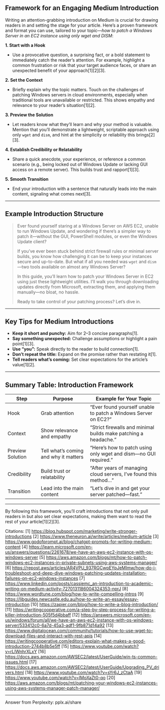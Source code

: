 ## Framework for an Engaging Medium Introduction

Writing an attention-grabbing introduction on Medium is crucial for drawing readers in and setting the stage for your article. Here’s a proven framework and format you can use, tailored to your topic—*how to patch a Windows Server in an EC2 instance using only wget and DISM*:

**1. Start with a Hook**
- Use a provocative question, a surprising fact, or a bold statement to immediately catch the reader’s attention. For example, highlight a common frustration or risk that your target audience faces, or share an unexpected benefit of your approach[1][2][3].

**2. Set the Context**
- Briefly explain why the topic matters. Touch on the challenges of patching Windows servers in cloud environments, especially when traditional tools are unavailable or restricted. This shows empathy and relevance to your reader’s situation[1][2].

**3. Preview the Solution**
- Let readers know what they’ll learn and why your method is valuable. Mention that you’ll demonstrate a lightweight, scriptable approach using only `wget` and `dism`, and hint at the simplicity or reliability this brings[2][3].

**4. Establish Credibility or Relatability**
- Share a quick anecdote, your experience, or reference a common scenario (e.g., being locked out of Windows Update or lacking GUI access on a remote server). This builds trust and rapport[1][3].

**5. Smooth Transition**
- End your introduction with a sentence that naturally leads into the main content, signaling what comes next[3].

---

## Example Introduction Structure

> Ever found yourself staring at a Windows Server on AWS EC2, unable to run Windows Update, and wondering if there’s a simpler way to patch it—without the GUI, PowerShell modules, or even the Windows Update client?  
>  
> If you’ve ever been stuck behind strict firewall rules or minimal server builds, you know how challenging it can be to keep your instances secure and up-to-date. But what if all you needed was `wget` and `dism`—two tools available on almost any Windows Server?  
>  
> In this guide, you’ll learn how to patch your Windows Server in EC2 using just these lightweight utilities. I’ll walk you through downloading updates directly from Microsoft, extracting them, and applying them manually—no bloat, no hassle.  
>  
> Ready to take control of your patching process? Let’s dive in.

---

## Key Tips for Medium Introductions

- **Keep it short and punchy:** Aim for 2–3 concise paragraphs[1].
- **Say something unexpected:** Challenge assumptions or highlight a pain point[1][3].
- **Use “you”:** Speak directly to the reader to build connection[1].
- **Don’t repeat the title:** Expand on the promise rather than restating it[1].
- **Tell readers what’s coming:** Set clear expectations for the article’s value[1][2].

---

## Summary Table: Introduction Framework

| Step                | Purpose                                                      | Example for Your Topic                                             |
|---------------------|--------------------------------------------------------------|--------------------------------------------------------------------|
| Hook                | Grab attention                                               | “Ever found yourself unable to patch a Windows Server on EC2?”     |
| Context             | Show relevance and empathy                                   | “Strict firewalls and minimal builds make patching a headache.”    |
| Preview Solution    | Tell what’s coming and why it matters                        | “Here’s how to patch using only wget and dism—no GUI required.”    |
| Credibility         | Build trust or relatability                                  | “After years of managing cloud servers, I’ve found this method…”   |
| Transition          | Lead into the main content                                   | “Let’s dive in and get your server patched—fast.”                  |

---

By following this framework, you’ll craft introductions that not only pull readers in but also set clear expectations, making them want to read the rest of your article[1][2][3].

Citations:
[1] https://blog.hubspot.com/marketing/write-stronger-introductions
[2] https://www.theneuron.ai/write/articles/medium-article
[3] https://www.godofprompt.ai/blog/chatgpt-prompts-for-writing-medium-content
[4] https://learn.microsoft.com/en-us/answers/questions/2261678/we-have-an-aws-ec2-instance-with-os-windows-server
[5] https://aws.amazon.com/blogs/mt/how-to-patch-windows-ec2-instances-in-private-subnets-using-aws-systems-manager/
[6] https://repost.aws/articles/AR4VPU_937RGCwpEYpJeMImw/how-do-i-troubleshoot-and-deep-dive-windows-patching-updates-installation-failures-on-ec2-windows-instances
[7] https://www.linkedin.com/posts/cassiemc_an-introduction-to-academic-writing-on-medium-activity-7270131186004324353-nprJ
[8] https://www.wordtune.com/blog/how-to-write-compelling-intros
[9] https://libguides.newcastle.edu.au/how-to-write-an-essay/essay-introduction
[10] https://zapier.com/blog/how-to-write-a-blog-introduction/
[11] https://writingcooperative.com/a-step-by-step-process-for-writing-a-killer-introduction-505f5d4bbaff
[12] https://answers.microsoft.com/en-us/windows/forum/all/we-have-an-aws-ec2-instance-with-os-windows-server/533412c0-6a7d-45a3-adf1-9fb871d14a92
[13] https://www.digitalocean.com/community/tutorials/how-to-use-wget-to-download-files-and-interact-with-rest-apis
[14] https://writingcooperative.com/editors-explain-what-makes-a-good-introduction-2744b8b5e5ff
[15] https://www.youtube.com/watch?v=rLIWnhrXLxY
[16] https://docs.aws.amazon.com/AWSEC2/latest/UserGuide/win-ts-common-issues.html
[17] https://docs.aws.amazon.com/AWSEC2/latest/UserGuide/Upgrading_PV_drivers.html
[18] https://www.youtube.com/watch?v=sYr6J_zCtaA
[19] https://www.youtube.com/watch?v=IMoXaZt0-qo
[20] https://aws.amazon.com/blogs/mt/patching-your-windows-ec2-instances-using-aws-systems-manager-patch-manager/

---
Answer from Perplexity: pplx.ai/share
